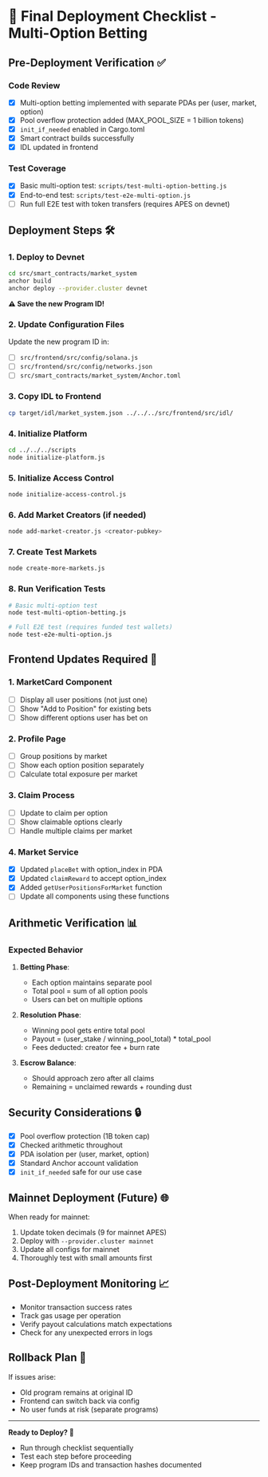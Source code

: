 # 🚀 Final Deployment Checklist - Multi-Option Betting

## Pre-Deployment Verification ✅

### Code Review
- [x] Multi-option betting implemented with separate PDAs per (user, market, option)
- [x] Pool overflow protection added (MAX_POOL_SIZE = 1 billion tokens)
- [x] `init_if_needed` enabled in Cargo.toml
- [x] Smart contract builds successfully
- [x] IDL updated in frontend

### Test Coverage
- [x] Basic multi-option test: `scripts/test-multi-option-betting.js`
- [x] End-to-end test: `scripts/test-e2e-multi-option.js`
- [ ] Run full E2E test with token transfers (requires APES on devnet)

## Deployment Steps 🛠️

### 1. Deploy to Devnet
```bash
cd src/smart_contracts/market_system
anchor build
anchor deploy --provider.cluster devnet
```
**⚠️ Save the new Program ID!**

### 2. Update Configuration Files
Update the new program ID in:
- [ ] `src/frontend/src/config/solana.js`
- [ ] `src/frontend/src/config/networks.json`
- [ ] `src/smart_contracts/market_system/Anchor.toml`

### 3. Copy IDL to Frontend
```bash
cp target/idl/market_system.json ../../../src/frontend/src/idl/
```

### 4. Initialize Platform
```bash
cd ../../../scripts
node initialize-platform.js
```

### 5. Initialize Access Control
```bash
node initialize-access-control.js
```

### 6. Add Market Creators (if needed)
```bash
node add-market-creator.js <creator-pubkey>
```

### 7. Create Test Markets
```bash
node create-more-markets.js
```

### 8. Run Verification Tests
```bash
# Basic multi-option test
node test-multi-option-betting.js

# Full E2E test (requires funded test wallets)
node test-e2e-multi-option.js
```

## Frontend Updates Required 🎨

### 1. MarketCard Component
- [ ] Display all user positions (not just one)
- [ ] Show "Add to Position" for existing bets
- [ ] Show different options user has bet on

### 2. Profile Page
- [ ] Group positions by market
- [ ] Show each option position separately
- [ ] Calculate total exposure per market

### 3. Claim Process
- [ ] Update to claim per option
- [ ] Show claimable options clearly
- [ ] Handle multiple claims per market

### 4. Market Service
- [x] Updated `placeBet` with option_index in PDA
- [x] Updated `claimReward` to accept option_index
- [x] Added `getUserPositionsForMarket` function
- [ ] Update all components using these functions

## Arithmetic Verification 📊

### Expected Behavior
1. **Betting Phase**:
   - Each option maintains separate pool
   - Total pool = sum of all option pools
   - Users can bet on multiple options

2. **Resolution Phase**:
   - Winning pool gets entire total pool
   - Payout = (user_stake / winning_pool_total) * total_pool
   - Fees deducted: creator fee + burn rate

3. **Escrow Balance**:
   - Should approach zero after all claims
   - Remaining = unclaimed rewards + rounding dust

## Security Considerations 🔒

- [x] Pool overflow protection (1B token cap)
- [x] Checked arithmetic throughout
- [x] PDA isolation per (user, market, option)
- [x] Standard Anchor account validation
- [x] `init_if_needed` safe for our use case

## Mainnet Deployment (Future) 🌐

When ready for mainnet:
1. Update token decimals (9 for mainnet APES)
2. Deploy with `--provider.cluster mainnet`
3. Update all configs for mainnet
4. Thoroughly test with small amounts first

## Post-Deployment Monitoring 📈

- Monitor transaction success rates
- Track gas usage per operation
- Verify payout calculations match expectations
- Check for any unexpected errors in logs

## Rollback Plan 🔄

If issues arise:
- Old program remains at original ID
- Frontend can switch back via config
- No user funds at risk (separate programs)

---

**Ready to Deploy? 🎯**
- Run through checklist sequentially
- Test each step before proceeding
- Keep program IDs and transaction hashes documented 